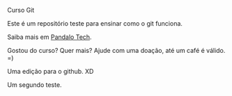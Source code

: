 Curso Git

Este é um repositório teste para ensinar como o git funciona.

Saiba mais em [Pandalo Tech](http://google.com.br).

Gostou do curso? Quer mais? Ajude com uma doação, até um café é válido. =)

Uma edição para o github. XD

Um segundo teste.